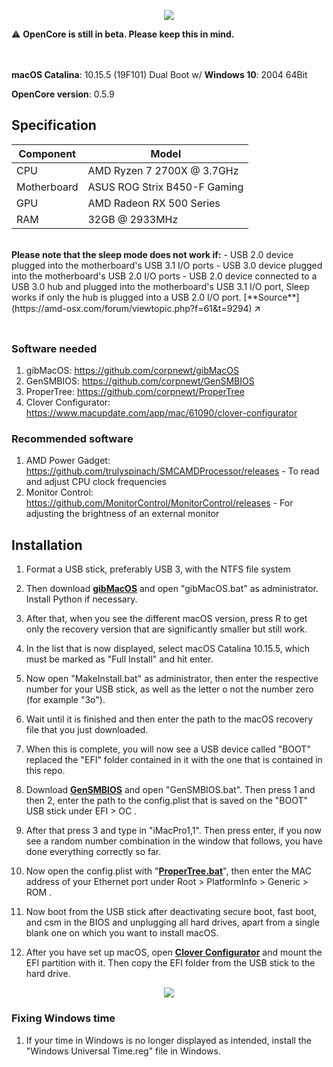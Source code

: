 <p align="center">
	<img src="https://ibin.co/5RG8P2UzRBia.png"/>
</p>
⚠️ <b>OpenCore is still in beta. Please keep this in mind.</b><br><br><br>

**macOS Catalina**: 10.15.5 (19F101) Dual Boot w/ **Windows 10**: 2004 64Bit

**OpenCore version**: 0.5.9 <br>

## Specification
| **Component** | **Model** |
| ------------- | --------- |
| CPU | AMD Ryzen 7 2700X @ 3.7GHz |
| Motherboard | ASUS ROG Strix B450-F Gaming |
| GPU | AMD Radeon RX 500 Series |
| RAM | 32GB @ 2933MHz |

<br>
<b>Please note that the sleep mode does not work if:</b>
- USB 2.0 device plugged into the motherboard's USB 3.1 I/O ports
- USB 3.0 device plugged into the motherboard's USB 2.0 I/O ports
- USB 2.0 device connected to a USB 3.0 hub and plugged into the motherboard's USB 3.1 I/O port, Sleep works if only the hub is plugged into a USB 2.0 I/O port.
[**Source**](https://amd-osx.com/forum/viewtopic.php?f=61&t=9294) 🡭
<br>
<br>

### Software needed
1. gibMacOS: https://github.com/corpnewt/gibMacOS
2. GenSMBIOS: https://github.com/corpnewt/GenSMBIOS 
3. ProperTree: https://github.com/corpnewt/ProperTree
4. Clover Configurator: https://www.macupdate.com/app/mac/61090/clover-configurator

### Recommended software
1. AMD Power Gadget: https://github.com/trulyspinach/SMCAMDProcessor/releases - To read and adjust CPU clock frequencies
2. Monitor Control: https://github.com/MonitorControl/MonitorControl/releases - For adjusting the brightness of an external monitor

## Installation
  1. Format a USB stick, preferably USB 3, with the NTFS file system
  2. Then download [**gibMacOS**](https://github.com/corpnewt/gibMacOS) and open "gibMacOS.bat" as administrator. Install Python if necessary.
  3. After that, when you see the different macOS version, press R to get only the recovery version that are significantly smaller but still work.
  4. In the list that is now displayed, select macOS Catalina 10.15.5, which must be marked as "Full Install" and hit enter.
  5. Now open "MakeInstall.bat" as administrator, then enter the respective number for your USB stick, as well as the letter o not the number zero (for example "3o").
  6. Wait until it is finished and then enter the path to the macOS recovery file that you just downloaded.
  7. When this is complete, you will now see a USB device called "BOOT" replaced the "EFI" folder contained in it with the one that is contained in this repo.
  
  8. Download [**GenSMBIOS**](https://github.com/corpnewt/GenSMBIOS) and open "GenSMBIOS.bat". Then press 1 and then 2, enter the path to the config.plist that is saved on the "BOOT" USB stick under EFI > OC .
  9. After that press 3 and type in "iMacPro1,1". Then press enter, if you now see a random number combination in the window that follows, you have done everything correctly so far.
  10. Now open the config.plist with "[**ProperTree.bat**](https://github.com/corpnewt/ProperTree)", then enter the MAC address of your Ethernet port under Root > PlatformInfo > Generic > ROM .
  11. Now boot from the USB stick after deactivating secure boot, fast boot, and csm in the BIOS and unplugging all hard drives, apart from a single blank one on which you want to install macOS.
  12. After you have set up macOS, open [**Clover Configurator**](https://www.macupdate.com/app/mac/61090/clover-configurator) and mount the EFI partition with it. Then copy the EFI folder from the USB stick to the hard drive.

<p align="center">
	<img src="https://ibin.co/5RG7Fqz6WiHY.png"/>
</p>

### Fixing Windows time
1. If your time in Windows is no longer displayed as intended, install the "Windows Universal Time.reg" file in Windows.
